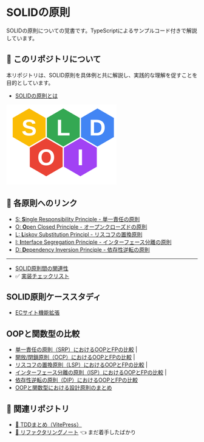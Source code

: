 # SOLIDの原則
SOLIDの原則についての覚書です。TypeScriptによるサンプルコード付きで解説しています。 
## 📘 このリポジトリについて
本リポジトリは、SOLID原則を具体例と共に解説し、実践的な理解を促すことを目的としています。

- [SOLIDの原則とは](solid-principles.md)

<img src="docs/public/images/solid.svg" alt="SOLIDの図" style="width: 290px; height: 210px; margin:auto;"/>

## 📑 各原則へのリンク

- [S: **S**ingle Responsibility Principle - 単一責任の原則](docs/single-responsibility-principle.md)
- [O: **O**pen Closed Principle - オープンクローズドの原則](docs/open-closed-principle.md)
- [L: **L**iskov Substitution Principl - リスコフの置換原則](docs/liskov-substitution-principle.md)
- [I: **I**nterface Segregation Principle - インターフェース分離の原則](docs/interface-segregation-principle.md)
- [D: **D**ependency Inversion Principle - 依存性逆転の原則](docs/dependency-inversion-principle.md)
---
- [SOLID原則間の関連性](relevance-of-solid-principles.md)
-  ✅ [実装チェックリスト](docs/solid-checklist.md)

## SOLID原則ケーススタディ

- [ECサイト機能拡張](docs/practical-case-studies.md)

## OOPと関数型の比較

- [単一責任の原則（SRP）におけるOOPとFPの比較](./srp-oop-vs-fp.md) |
- [開放/閉鎖原則（OCP）におけるOOPとFPの比較](./ocp-oop-vs-fp.md) |
- [リスコフの置換原則（LSP）におけるOOPとFPの比較](./lsp-oop-vs-fp.md) |
- [インターフェース分離の原則（ISP）におけるOOPとFPの比較](./isp-oop-vs-fp.md) |
- [依存性逆転の原則（DIP）におけるOOPとFPの比較](./dip-oop-vs-fp.md) 
- [OOPと関数型における設計原則のまとめ](./summary.md) 


## 🔗 関連リポジトリ

- [📘 TDDまとめ（VitePress）](https://shuji-bonji.github.io/Notes-on-Test-Driven-Development/)
- [🔧 リファクタリングノート](https://github.com/shuji-bonji/Notes-on-Refactoring) 👈 まだ着手したばかり